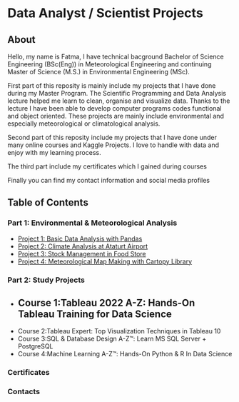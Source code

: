 # Data Analyst / Scientist Projects 

## About 
Hello, my name is Fatma, I have technical bacground Bachelor of Science Engineering (BSc(Eng)) in Meteorological Engineering and continuing Master of Science (M.S.) in Environmental Engineering (MSc). 

First part of this reposity is mainly include my projects that I have done during my Master Program. The Scientific Programming and Data Analysis lecture helped me learn to clean, organise and visualize data. Thanks to the lecture I have been able to develop computer programs codes functional and object oriented. These projects are mainly include environmental and especially meteorological or climatological analysis. 

Second part of this reposity include my projects that I have done under many online courses and Kaggle Projects. I love to handle with data and enjoy with my learning process. 

The third part include my certificates which I gained during courses

Finally you can find my contact information and social media profiles

## Table of Contents
### Part 1: Environmental & Meteorological Analysis
 - [Project 1: Basic Data Analysis with Pandas](https://github.com/eminfe/PM10_TimeSeries) 
 - [Project 2: Climate Analysis at Ataturt Airport](https://github.com/eminfe/ClimateAnalyse_AtaturkAirport)
 - [Project 3: Stock Management in Food Store](https://github.com/eminfe/FoodStore_OOP-Python-)
 - [Project 4: Meteorological Map Making with Cartopy Library](https://github.com/eminfe/Map-Making-with-Cartopy)

### Part 2: Study Projects
 - Course 1:Tableau 2022 A-Z: Hands-On Tableau Training for Data Science
      - 
 - Course 2:Tableau Expert: Top Visualization Techniques in Tableau 10
 - Course 3:SQL & Database Design A-Z™: Learn MS SQL Server + PostgreSQL
 - Course 4:Machine Learning A-Z™: Hands-On Python & R In Data Science

### Certificates

### Contacts
